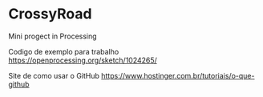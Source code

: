 # CrossyRoad
Mini progect in Processing

Codigo de exemplo para trabalho
https://openprocessing.org/sketch/1024265/

Site de como usar o GitHub
https://www.hostinger.com.br/tutoriais/o-que-github
